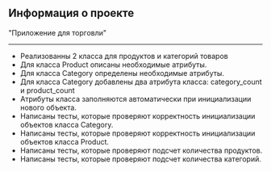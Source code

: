 Информация о проекте
---


"Приложение для торговли"
***
- Реализованны 2 класса для продуктов и категорий товаров
- Для класса Product описаны необходимые атрибуты.
- Для класса Category определены необходимые атрибуты.
- Для класса Category добавлены два атрибута класса: category_count и product_count
- Атрибуты класса заполняются автоматически при инициализации нового объекта.
- Написаны тесты, которые проверяют корректность инициализации объектов класса Category.
- Написаны тесты, которые проверяют корректность инициализации объектов класса Product.
- Написаны тесты, которые проверяют подсчет количества продуктов.
- Написаны тесты, которые проверяют подсчет количества категорий.

